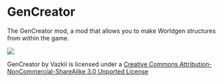GenCreator
==========

The GenCreator mod, a mod that allows you to make Worldgen structures from within the game.

![](http://i.creativecommons.org/l/by-nc-sa/3.0/88x31.png)

GenCreator by Vazkii is licensed under a [Creative Commons Attribution-NonCommercial-ShareAlike 3.0 Unported License](http://creativecommons.org/licenses/by-nc-sa/3.0/deed.en_GB)
